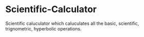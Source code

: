 # Scientific-Calculator
Scientific caluculator which caluculates all the basic, scientific, trignometric, hyperbolic operations.
